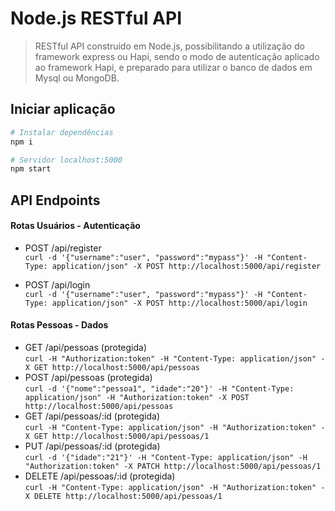 # Node.js RESTful API
> RESTful API construido em Node.js, possibilitando a utilização do framework express ou Hapi, sendo o modo de autenticação aplicado ao framework Hapi, e preparado para utilizar o banco de dados em Mysql ou MongoDB.

## Iniciar aplicação
```bash
# Instalar dependências
npm i

# Servidor localhost:5000
npm start
```

## API Endpoints

#### Rotas Usuários - Autenticação
 - POST /api/register <br>
 `curl -d '{"username":"user", "password":"mypass"}' -H "Content-Type: application/json" -X POST http://localhost:5000/api/register`

 - POST /api/login <br>
 `curl -d '{"username":"user", "password":"mypass"}' -H "Content-Type: application/json" -X POST http://localhost:5000/api/login`

#### Rotas Pessoas - Dados
 - GET /api/pessoas (protegida) <br>
 `curl -H "Authorization:token" -H "Content-Type: application/json" -X GET http://localhost:5000/api/pessoas`
 - POST /api/pessoas (protegida) <br>
 `curl -d '{"nome":"pessoa1", "idade":"20"}' -H "Content-Type: application/json" -H "Authorization:token" -X POST http://localhost:5000/api/pessoas`
 - GET /api/pessoas/:id (protegida) <br>
 `curl -H "Content-Type: application/json" -H "Authorization:token" -X GET http://localhost:5000/api/pessoas/1`
 - PUT /api/pessoas/:id (protegida) <br>
 `curl -d '{"idade":"21"}' -H "Content-Type: application/json" -H "Authorization:token" -X PATCH http://localhost:5000/api/pessoas/1`
 - DELETE /api/pessoas/:id (protegida) <br>
  `curl -H "Content-Type: application/json" -H "Authorization:token" -X DELETE http://localhost:5000/api/pessoas/1`
  
